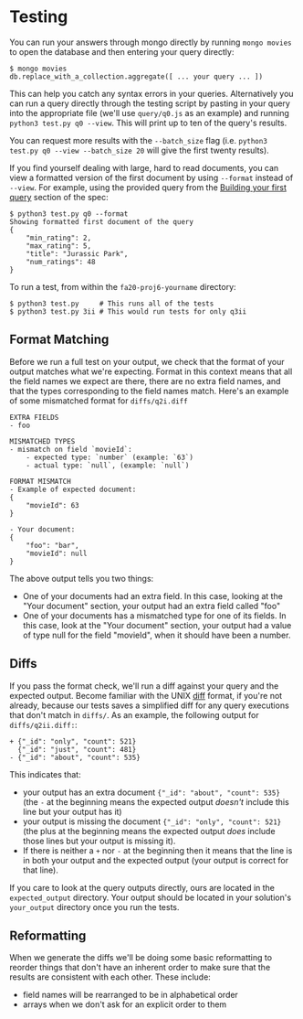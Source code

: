 # Testing

You can run your answers through mongo directly by running `mongo movies` to open the database and then entering your query directly:

```text
$ mongo movies
db.replace_with_a_collection.aggregate([ ... your query ... ])
```

This can help you catch any syntax errors in your queries. Alternatively you can run a query directly through the testing script by pasting in your query into the appropriate file \(we'll use `query/q0.js` as an example\) and running `python3 test.py q0 --view`. This will print up to ten of the query's results.

You can request more results with the `--batch_size` flag \(i.e. `python3 test.py q0 --view --batch_size 20` will give the first twenty results\).

If you find yourself dealing with large, hard to read documents, you can view a formatted version of the first document by using `--format` instead of `--view`. For example, using the provided query from the [Building your first query](your-tasks.md#building-your-first-query) section of the spec:

```text
$ python3 test.py q0 --format
Showing formatted first document of the query
{
    "min_rating": 2,
    "max_rating": 5,
    "title": "Jurassic Park",
    "num_ratings": 48
}
```

To run a test, from within the `fa20-proj6-yourname` directory:

```text
$ python3 test.py     # This runs all of the tests
$ python3 test.py 3ii # This would run tests for only q3ii
```

## Format Matching

Before we run a full test on your output, we check that the format of your output matches what we're expecting. Format in this context means that all the field names we expect are there, there are no extra field names, and that the types corresponding to the field names match. Here's an example of some mismatched format for `diffs/q2i.diff`

```text
EXTRA FIELDS
- foo

MISMATCHED TYPES
- mismatch on field `movieId`:
    - expected type: `number` (example: `63`)
    - actual type: `null`, (example: `null`)

FORMAT MISMATCH
- Example of expected document:
{
    "movieId": 63
}

- Your document:
{
    "foo": "bar",
    "movieId": null
}
```

The above output tells you two things:

* One of your documents had an extra field. In this case, looking at the "Your document" section, your output had an extra field called "foo"
* One of your documents has a mismatched type for one of its fields. In this case, look at the "Your document" section, your output had a value of type null for the field "movieId", when it should have been a number.

## Diffs

If you pass the format check, we'll run a diff against your query and the expected output. Become familiar with the UNIX [diff](http://en.wikipedia.org/wiki/Diff) format, if you're not already, because our tests saves a simplified diff for any query executions that don't match in `diffs/`. As an example, the following output for `diffs/q2ii.diff:`:

```text
+ {"_id": "only", "count": 521}
  {"_id": "just", "count": 481}
- {"_id": "about", "count": 535}
```

This indicates that:

* your output has an extra document `{"_id": "about", "count": 535}` \(the `-` at the beginning means the expected output _doesn't_ include this line but your output has it\)
* your output is missing the document `{"_id": "only", "count": 521}` \(the plus at the beginning means the expected output _does_ include those lines but your output is missing it\). 
* If there is neither a `+` nor `-` at the beginning then it means that the line is in both your output and the expected output \(your output is correct for that line\).

If you care to look at the query outputs directly, ours are located in the `expected_output` directory. Your output should be located in your solution's `your_output` directory once you run the tests.

## Reformatting

When we generate the diffs we'll be doing some basic reformatting to reorder things that don't have an inherent order to make sure that the results are consistent with each other. These include:

* field names will be rearranged to be in alphabetical order
* arrays when we don't ask for an explicit order to them

